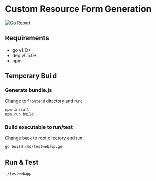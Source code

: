 # Custom Resource Form Generation

[![Go Report](https://goreportcard.com/badge/github.com/kiegroup/kie-cloud-operator)](https://goreportcard.com/report/github.com/kiegroup/kie-cloud-operator)

## Requirements

- go v1.10+
- dep v0.5.0+
- npm

## Temporary Build

### Generate bundle.js
Change to `frontend` directory and run:
```bash
npm install
npm run build
```

### Build executable to run/test
Change back to root directory and run:
```bash
go build cmd/testwebapp.go
```

## Run & Test
```bash
./testwebapp
```

